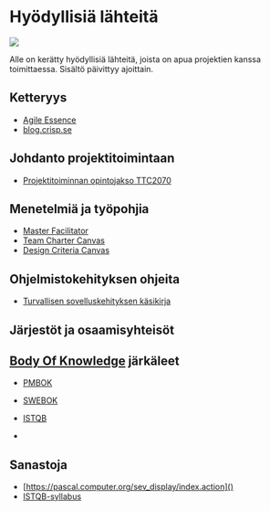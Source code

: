# Hyödyllisiä lähteitä

![](https://openclipart.org/image/400px/svg_to_png/185078/oldmanreadsabook.png)

Alle on kerätty hyödyllisiä lähteitä, joista on apua projektien kanssa toimittaessa. Sisältö päivittyy ajoittain.

## Ketteryys



* [Agile Essence](https://www.ivarjacobson.com/services/agile-essentials-starter-pack-agile-practices)
* [blog.crisp.se](https://blog.crisp.se/)

## Johdanto projektitoimintaan

* [Projektitoiminnan opintojakso TTC2070](http://ttc2070.pages.labranet.jamk.fi)

## Menetelmiä ja työpohjia

* [Master Facilitator](http://masterfacilitator.com/canvas-collection/)
* [Team Charter Canvas](https://designabetterbusiness.com/2017/08/24/team-charter-canvas/)
* [Design Criteria Canvas](https://skillsofthemodernage.com.au/downloads/playshop/dabb-design-criteria-canvas.pdf)

## Ohjelmistokehityksen ohjeita

* [Turvallisen sovelluskehityksen käsikirja](https://www.suomidigi.fi/ohjeet-ja-tuki/tyokalut/turvallisen-sovelluskehityksen-kasikirja)



## Järjestöt ja osaamisyhteisöt




## [Body Of Knowledge](https://en.wikipedia.org/wiki/Body_of_knowledge) järkäleet


* [PMBOK](https://www.pmi.org/pmbok-guide-standards)
* [SWEBOK](https://www.computer.org/web/swebok/v3)

* [ISTQB](https://www.istqb.org/)
* []()

## Sanastoja

* [https://pascal.computer.org/sev_display/index.action]()
* [ISTQB-syllabus]()


